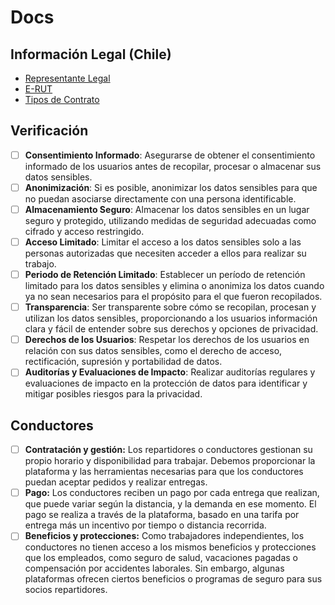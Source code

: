 # Docs

## Información Legal (Chile)

- [Representante Legal](https://www.sii.cl/portales/investors/registrese/representante_legal.htm)
- [E-RUT](https://www.sii.cl/destacados/erut/quees_erut.html)
- [Tipos de Contrato](https://firmavirtual.legal/tipos-de-contrato-de-trabajo/)

## Verificación

- [ ] **Consentimiento Informado**: Asegurarse de obtener el consentimiento informado de los usuarios antes de recopilar, procesar o almacenar sus datos sensibles.
- [ ] **Anonimización**: Si es posible, anonimizar los datos sensibles para que no puedan asociarse directamente con una persona identificable.
- [ ] **Almacenamiento Seguro**: Almacenar los datos sensibles en un lugar seguro y protegido, utilizando medidas de seguridad adecuadas como cifrado y acceso restringido.
- [ ] **Acceso Limitado**: Limitar el acceso a los datos sensibles solo a las personas autorizadas que necesiten acceder a ellos para realizar su trabajo.
- [ ] **Periodo de Retención Limitado**: Establecer un período de retención limitado para los datos sensibles y elimina o anonimiza los datos cuando ya no sean necesarios para el propósito para el que fueron recopilados.
- [ ] **Transparencia**: Ser transparente sobre cómo se recopilan, procesan y utilizan los datos sensibles, proporcionando a los usuarios información clara y fácil de entender sobre sus derechos y opciones de privacidad.
- [ ] **Derechos de los Usuarios**: Respetar los derechos de los usuarios en relación con sus datos sensibles, como el derecho de acceso, rectificación, supresión y portabilidad de datos.
- [ ] **Auditorías y Evaluaciones de Impacto**: Realizar auditorías regulares y evaluaciones de impacto en la protección de datos para identificar y mitigar posibles riesgos para la privacidad.

## Conductores

- [ ] **Contratación y gestión:** Los repartidores o conductores gestionan su propio horario y disponibilidad para trabajar. Debemos proporcionar la plataforma y las herramientas necesarias para que los conductores puedan aceptar pedidos y realizar entregas.
- [ ] **Pago:** Los conductores reciben un pago por cada entrega que realizan, que puede variar según la distancia, y la demanda en ese momento. El pago se realiza a través de la plataforma, basado en una tarifa por entrega más un incentivo por tiempo o distancia recorrida.
- [ ] **Beneficios y protecciones:** Como trabajadores independientes, los conductores no tienen acceso a los mismos beneficios y protecciones que los empleados, como seguro de salud, vacaciones pagadas o compensación por accidentes laborales. Sin embargo, algunas plataformas ofrecen ciertos beneficios o programas de seguro para sus socios repartidores.
